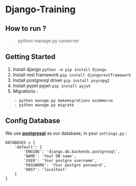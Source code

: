 # Django-Training

## How to run ?
> python manage.py runserver

## Getting Started

1. Install django `python -m pip install Django`
2. Install rest framework `pip install djangorestframework`
3. Install postgresql driver `pip install psycopg2`
4. Install pyjwt pyjwt `pip install pyjwt`
5. Migrations :
````
    - python manage.py makemigrations ecommerce
    - python manage.py migrate
````


## Config Database

We use [**postgresql**](https://www.postgresql.org/) as our database, in your `settings.py` :
````
DATABASES = {
    'default': {
        'ENGINE': 'django.db.backends.postgresql',
        'NAME': 'Your DB name',
        'USER': 'Your postgre username',
        'PASSWORD': 'Your postgre password',
        'HOST': 'localhost'
    }
}
````
